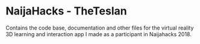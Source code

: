 # NaijaHacks - TheTeslan
Contains the code base, documentation and other files for the virtual reality 3D learning and interaction app I made as a participant in Naijahacks 2018.
